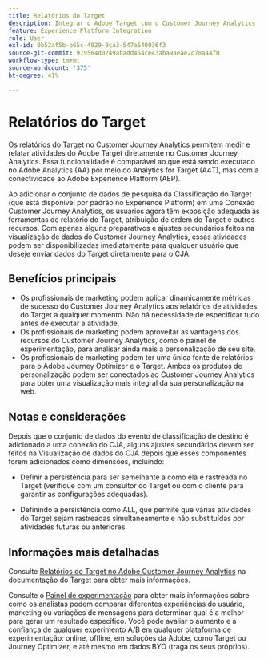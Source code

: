 ```yaml
---
title: Relatórios do Target
description: Integrar o Adobe Target com o Customer Journey Analytics
feature: Experience Platform Integration
role: User
exl-id: 0b52af5b-b65c-4929-9ca3-547a640936f3
source-git-commit: 979564d0249abadd454ce43aba9aeae2c78a44f0
workflow-type: tm+mt
source-wordcount: '375'
ht-degree: 41%

---
```


# Relatórios do Target

Os relatórios do Target no Customer Journey Analytics permitem medir e relatar atividades do Adobe Target diretamente no Customer Journey Analytics. Essa funcionalidade é comparável ao que está sendo executado no Adobe Analytics (AA) por meio do Analytics for Target (A4T), mas com a conectividade ao Adobe Experience Platform (AEP).

Ao adicionar o conjunto de dados de pesquisa da Classificação do Target (que está disponível por padrão no Experience Platform) em uma Conexão Customer Journey Analytics, os usuários agora têm exposição adequada às ferramentas de relatório do Target, atribuição de ordem do Target e outros recursos. Com apenas alguns preparativos e ajustes secundários feitos na visualização de dados do Customer Journey Analytics, essas atividades podem ser disponibilizadas imediatamente para qualquer usuário que deseje enviar dados do Target diretamente para o CJA.

## Benefícios principais

* Os profissionais de marketing podem aplicar dinamicamente métricas de sucesso do Customer Journey Analytics aos relatórios de atividades do Target a qualquer momento. Não há necessidade de especificar tudo antes de executar a atividade.
* Os profissionais de marketing podem aproveitar as vantagens dos recursos do Customer Journey Analytics, como o painel de experimentação, para analisar ainda mais a personalização de seu site.
* Os profissionais de marketing podem ter uma única fonte de relatórios para o Adobe Journey Optimizer e o Target. Ambos os produtos de personalização podem ser conectados ao Customer Journey Analytics para obter uma visualização mais integral da sua personalização na web.

## Notas e considerações

Depois que o conjunto de dados do evento de classificação de destino é adicionado a uma conexão do CJA, alguns ajustes secundários devem ser feitos na Visualização de dados do CJA depois que esses componentes forem adicionados como dimensões, incluindo:

* Definir a persistência para ser semelhante a como ela é rastreada no Target (verifique com um consultor do Target ou com o cliente para garantir as configurações adequadas).

* Definindo a persistência como ALL, que permite que várias atividades do Target sejam rastreadas simultaneamente e não substituídas por atividades futuras ou anteriores.

## Informações mais detalhadas

Consulte [Relatórios do Target no Adobe Customer Journey Analytics](https://experienceleague.adobe.com/pt-br/docs/target/using/integrate/cja/target-reporting-in-cja) na documentação do Target para obter mais informações.

Consulte o [Painel de experimentação](../analysis-workspace/c-panels/experimentation.md) para obter mais informações sobre como os analistas podem comparar diferentes experiências do usuário, marketing ou variações de mensagens para determinar qual é a melhor para gerar um resultado específico. Você pode avaliar o aumento e a confiança de qualquer experimento A/B em qualquer plataforma de experimentação: online, offline, em soluções da Adobe, como Target ou Journey Optimizer, e até mesmo em dados BYO (traga os seus próprios).
